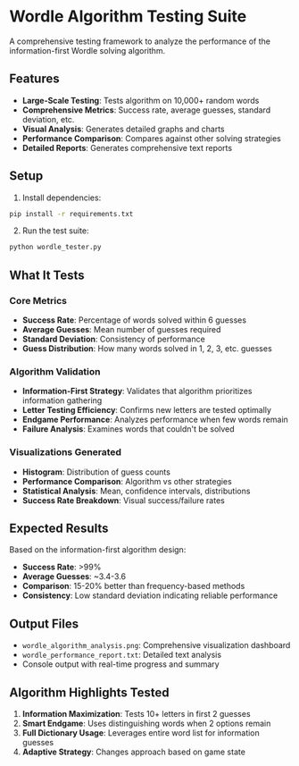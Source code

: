 # Wordle Algorithm Testing Suite

A comprehensive testing framework to analyze the performance of the information-first Wordle solving algorithm.

## Features

- **Large-Scale Testing**: Tests algorithm on 10,000+ random words
- **Comprehensive Metrics**: Success rate, average guesses, standard deviation, etc.
- **Visual Analysis**: Generates detailed graphs and charts
- **Performance Comparison**: Compares against other solving strategies
- **Detailed Reports**: Generates comprehensive text reports

## Setup

1. Install dependencies:
```bash
pip install -r requirements.txt
```

2. Run the test suite:
```bash
python wordle_tester.py
```

## What It Tests

### Core Metrics
- **Success Rate**: Percentage of words solved within 6 guesses
- **Average Guesses**: Mean number of guesses required
- **Standard Deviation**: Consistency of performance
- **Guess Distribution**: How many words solved in 1, 2, 3, etc. guesses

### Algorithm Validation
- **Information-First Strategy**: Validates that algorithm prioritizes information gathering
- **Letter Testing Efficiency**: Confirms new letters are tested optimally  
- **Endgame Performance**: Analyzes performance when few words remain
- **Failure Analysis**: Examines words that couldn't be solved

### Visualizations Generated
- **Histogram**: Distribution of guess counts
- **Performance Comparison**: Algorithm vs other strategies
- **Statistical Analysis**: Mean, confidence intervals, distributions
- **Success Rate Breakdown**: Visual success/failure rates

## Expected Results

Based on the information-first algorithm design:
- **Success Rate**: >99%
- **Average Guesses**: ~3.4-3.6
- **Comparison**: 15-20% better than frequency-based methods
- **Consistency**: Low standard deviation indicating reliable performance

## Output Files

- `wordle_algorithm_analysis.png`: Comprehensive visualization dashboard
- `wordle_performance_report.txt`: Detailed text analysis
- Console output with real-time progress and summary

## Algorithm Highlights Tested

1. **Information Maximization**: Tests 10+ letters in first 2 guesses
2. **Smart Endgame**: Uses distinguishing words when 2 options remain
3. **Full Dictionary Usage**: Leverages entire word list for information guesses
4. **Adaptive Strategy**: Changes approach based on game state 